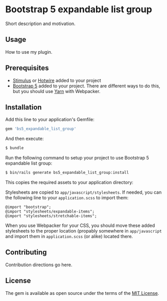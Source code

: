 # Bootstrap 5 expandable list group

Short description and motivation.

## Usage

How to use my plugin.

## Prerequisites

- [Stimulus](https://github.com/hotwired/stimulus-rails) or [Hotwire](https://github.com/hotwired/hotwire-rails) added to your project
- [Bootstrap 5](https://getbootstrap.com/) added to your project. There are different ways to do this, but you should use [Yarn](https://getbootstrap.com/docs/5.0/getting-started/download/#rubygems) with Webpacker.

## Installation

Add this line to your application's Gemfile:

```ruby
gem 'bs5_expandable_list_group'
```

And then execute:

```bash
$ bundle
```

Run the following command to setup your project to use Bootstrap 5 expandable list group:

```bash
$ bin/rails generate bs5_expandable_list_group:install
```

This copies the required assets to your application directory:

Stylesheets are copied to `app/javascript/stylesheets`. If needed, you can the following line to your `application.scss` to import them:

```ssss
@import "bootstrap";
@import "stylesheets/expandable-items";
@import "stylesheets/stretchable-items";
```

When you use Webpacker for your CSS, you should move these added stylesheets to the proper location (propably somewhere in `app/javascript` and import them in `application.scss` (or alike) located there.

## Contributing

Contribution directions go here.

## License

The gem is available as open source under the terms of the [MIT License](https://opensource.org/licenses/MIT).
